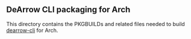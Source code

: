 ## DeArrow CLI packaging for Arch
This directory contains the PKGBUILDs and related files needed to build
[dearrow-cli](https://github.com/mschae23/dearrow-cli) for Arch.

